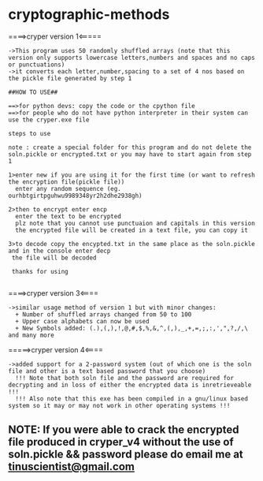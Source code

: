 # cryptographic-methods
====>cryper version 1<=====
~~~~~~~~~~~~~~~~~~~~~~~~~~~~~~~~~~~~~~~~~~~~~~~~~~~~~~~~~~~~~~~~~~~~~~~~~~~~~~~~~~~~~~~~~~~~~~~~~~~~~~~~~~~~~~~~~~~~~~~~~~~~~~~~~~~~~~~~~~~~~~~~~~~~~~~~~~~~~~~~~~~~~~~~
->This program uses 50 randomly shuffled arrays (note that this version only supports lowercase letters,numbers and spaces and no caps or punctuations)
->it converts each letter,number,spacing to a set of 4 nos based on the pickle file generated by step 1
~~~~~~~~~~~~~~~~~~~~~~~~~~~~~~~~~~~~~~~~~~~~~~~~~~~~~~~~~~~~~~~~~~~~~~~~~~~~~~~~~~~~~~~~~~~~~~~~~~~~~~~~~~~~~~~~~~~~~~~~~~~~~~~~~~~~~~~~~~~~~~~~~~~~~~~~~~~~~~~~~~~~~~~~
~~~~~~~~~~~~~~~~~~~~~~~~~~~~~~~~~~~~~~~~~~~~~~~~~~~~~~~~~~~~~~~~~~~~~~~~~~~~~~~~~~~~~~~~~~~~~~~~~~~~~~~~~~~~~~~~~~~~~~~~~~~~~~~~~~~~~~~~~~~~~~~~~~~~~~~~~~~~~~~~~~~~~~~~
##HOW TO USE##

==>for python devs: copy the code or the cpython file
==>for people who do not have python interpreter in their system can use the cryper.exe file

steps to use 

note : create a special folder for this program and do not delete the soln.pickle or encrypted.txt or you may have to start again from step 1

1>enter new if you are using it for the first time (or want to refresh the encryption file(pickle file))
  enter any random sequence (eg. ourhbtgirtpguhwu9989348yr2h2dhe2938gh)

2>then to encrypt enter encp
  enter the text to be encrypted
  plz note that you cannot use punctuaion and capitals in this version
  the encrypted file will be created in a text file, you can copy it

3>to decode copy the encypted.txt in the same place as the soln.pickle and in the console enter decp
 the file will be decoded
 
 thanks for using


~~~~~~~~~~~~~~~~~~~~~~~~~~~~~~~~~~~~~~~~~~~~~~~~~~~~~~~~~~~~~~~~~~~~~~~~~~~~~~~~~~~~~~~~~~~~~~~~~~~~~~~~~~~~~~~~~~~~~~~~~~~~~~~~~~~~~~~~~~~~~~~~~~~~~~~~~~~~~~~~~~~~~~~~~
====>cryper version 3<====
~~~~~~~~~~~~~~~~~~~~~~~~~~~~~~~~~~~~~~~~~~~~~~~~~~~~~~~~~~~~~~~~~~~~~~~~~~~~~~~~~~~~~~~~~~~~~~~~~~~~~~~~~~~~~~~~~~~~~~~~~~~~~~~~~~~~~~~~~~~~~~~~~~~~~~~~~~~~~~~~~~~~~~~~~
->similar usage method of version 1 but with minor changes:
  + Number of shuffled arrays changed from 50 to 100
  + Upper case alphabets can now be used
  + New Symbols added: (.),(,),!,@,#,$,%,&,^,(,),_,+,=,;,:,',",?,/,\ and many more
~~~~~~~~~~~~~~~~~~~~~~~~~~~~~~~~~~~~~~~~~~~~~~~~~~~~~~~~~~~~~~~~~~~~~~~~~~~~~~~~~~~~~~~~~~~~~~~~~~~~~~~~~~~~~~~~~~~~~~~~~~~~~~~~~~~~~~~~~~~~~~~~~~~~~~~~~~~~~~~~~~~~~~~~~
=====>cryper version 4<====
~~~~~~~~~~~~~~~~~~~~~~~~~~~~~~~~~~~~~~~~~~~~~~~~~~~~~~~~~~~~~~~~~~~~~~~~~~~~~~~~~~~~~~~~~~~~~~~~~~~~~~~~~~~~~~~~~~~~~~~~~~~~~~~~~~~~~~~~~~~~~~~~~~~~~~~~~~~~~~~~~~~~~~~~~
->added support for a 2-password system (out of which one is the soln file and other is a text based password that you choose)
  !!! Note that both soln file and the password are required for decrypting and in loss of either the encrypted data is inretrieveable !!!
  !!! Also note that this exe has been compiled in a gnu/linux based system so it may or may not work in other operating systems !!!
 ~~~~~~~~~~~~~~~~~~~~~~~~~~~~~~~~~~~~~~~~~~~~~~~~~~~~~~~~~~~~~~~~~~~~~~~~~~~~~~~~~~~~~~~~~~~~~~~~~~~~~~~~~~~~~~~~~~~~~~~~~~~~~~~~~~~~~~~~~~~~~~~~~~~~~~~~~~~~~~~~~~~~~~~~~
## NOTE: If you were able to crack the encrypted file produced in cryper_v4 without the use of soln.pickle && password please do email me at <a>tinuscientist@gmail.com</a>
